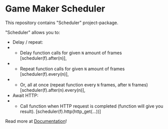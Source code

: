 # Game Maker Scheduler
This repository contains "Scheduler" project-package.

"Scheduler" allows you to:
- Delay / repeat:
- - Delay function calls for given `N` amount of frames [scheduler(f).after(n)],
- - Repeat function calls for given `N` amount of frames [scheduler(f).every(n)],
- - Or, all at once (repeat function every `N` frames, after `N` frames) [scheduler(f).after(n).every(n)],
- Await HTTP:
- - Call function when HTTP request is completed (function will give you result). [scheduler(f).http(http_get(...))]

Read more at [Documentation](src/Scheduler/notes/SCHEDULER_DOCUMENTATION/SCHEDULER_DOCUMENTATION.txt)!
